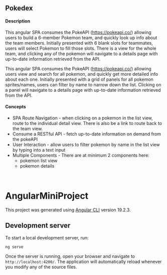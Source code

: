 ## Pokedex
#### Description
This angular SPA consumes the PokeAPI (https://pokeapi.co/) allowing users to build a 6-member Pokemon team, and quickly look up info about the team members. Initially presented with 6 blank slots for teammates, users will select Pokemon to fill those slots. There is a view for the whole team, and clicking any of the pokemon will navigate to a details page with up-to-date information retrieved from the API.

This angular SPA consumes the PokeAPI (https://pokeapi.co/) allowing users view and search for all pokemon, and quickly get more detailed info about each one. Initially presented with a grid of panels for all pokemon sprites/names, users can filter by name to narrow down the list. Clicking on a panel will navigate to a details page with up-to-date information retrieved from the API.


#### Concepts
 - SPA Route Navigation - when clicking on a pokemon in the list view, route to the individual detail view. There is also be a link to route back to the team view.
 - Consume a RESTful API - fetch up-to-date information on demand from the pokeAPI
 - User Interaction - allow users to filter pokemon by name in the list view by typing into a text input
 - Multiple Components - There are at minimum 2 components here:
   - pokemon list view
   - pokemon details

<br>

# AngularMiniProject

This project was generated using [Angular CLI](https://github.com/angular/angular-cli) version 19.2.3.

## Development server

To start a local development server, run:

```bash
ng serve
```

Once the server is running, open your browser and navigate to `http://localhost:4200/`. The application will automatically reload whenever you modify any of the source files.
